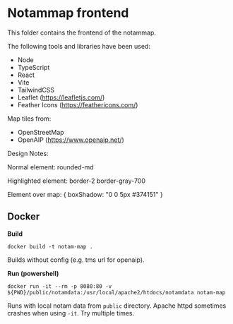 # Notammap frontend

This folder contains the frontend of the notammap.

The following tools and libraries have been used:

-   Node
-   TypeScript
-   React
-   Vite
-   TailwindCSS
-   Leaflet (https://leafletjs.com/)
-   Feather Icons (https://feathericons.com/)

Map tiles from:

-   OpenStreetMap
-   OpenAIP (https://www.openaip.net/)

Design Notes:

Normal element: rounded-md

Highlighted element: border-2 border-gray-700

Element over map: { boxShadow: "0 0 5px #374151" }

## Docker

**Build**

```
docker build -t notam-map .
```

Builds without config (e.g. tms url for openaip).

**Run (powershell)**

```
docker run -it --rm -p 8080:80 -v ${PWD}/public/notamdata:/usr/local/apache2/htdocs/notamdata notam-map
```

Runs with local notam data from `public` directory. Apache httpd sometimes crashes when using `-it`. Try multiple times.